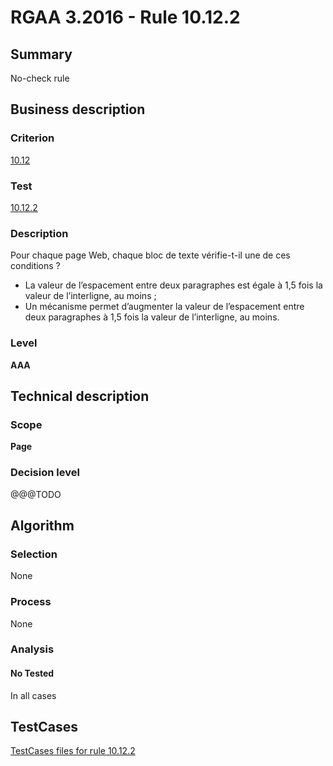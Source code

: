 # RGAA 3.2016 - Rule 10.12.2

## Summary
No-check rule


## Business description

### Criterion
[10.12](http://references.modernisation.gouv.fr/rgaa-accessibilite/criteres.html#crit-10-12)

### Test
[10.12.2](http://references.modernisation.gouv.fr/rgaa-accessibilite/criteres.html#test-10-12-2)

### Description
<div lang="fr">Pour chaque page Web, chaque bloc de texte v&#xE9;rifie-t-il une de ces conditions&nbsp;? <ul><li>La valeur de l&#x2019;espacement entre deux paragraphes est &#xE9;gale &#xE0; 1,5 fois la valeur de l&#x2019;interligne, au moins&nbsp;;</li> <li>Un m&#xE9;canisme permet d&#x2019;augmenter la valeur de l&#x2019;espacement entre deux paragraphes &#xE0; 1,5 fois la valeur de l&#x2019;interligne, au moins.</li> </ul></div>

### Level
**AAA**


## Technical description

### Scope
**Page**

### Decision level
@@@TODO


## Algorithm

### Selection
None

### Process
None

### Analysis

#### No Tested
In all cases


##  TestCases

[TestCases files for rule 10.12.2](https://github.com/Asqatasun/Asqatasun/tree/develop/rules/rules-rgaa3.2016/src/test/resources/testcases/rgaa32016/Rgaa32016Rule101202/)


